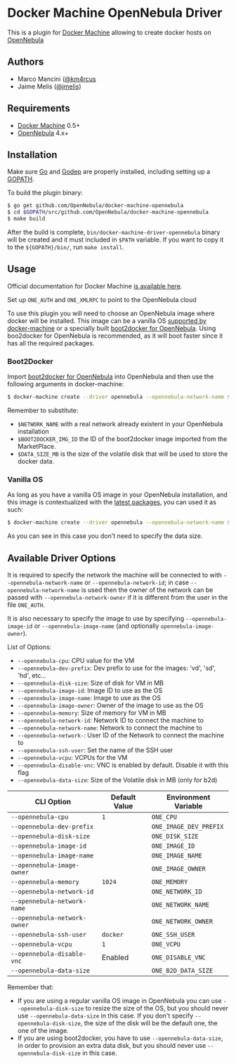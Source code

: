 # Docker Machine OpenNebula Driver

This is a plugin for [Docker Machine](https://docs.docker.com/machine/) allowing to create docker hosts on [OpenNebula](http://www.opennebula.org)

## Authors

* Marco Mancini ([@km4rcus](https://github.com/km4rcus)
* Jaime Melis ([@jmelis](https://github.com/jmelis))

## Requirements

* [Docker Machine](https://docs.docker.com/machine/) 0.5+
* [OpenNebula](http://www.opennebula.org) 4.x+

## Installation

Make sure [Go](http://www.golang.org) and [Godep](https://github.com/tools/godep) are properly installed, including setting up a [GOPATH](http://golang.org/doc/code.html#GOPATH).

To build the plugin binary:

```bash
$ go get github.com/OpenNebula/docker-machine-opennebula
$ cd $GOPATH/src/github.com/OpenNebula/docker-machine-opennebula
$ make build
```

After the build is complete, `bin/docker-machine-driver-opennebula` binary will be created and it must included in `$PATH` variable. If you want to copy it to the `${GOPATH}/bin/`, run `make install`.

## Usage

Official documentation for Docker Machine [is available here](https://docs.docker.com/machine/).

Set up `ONE_AUTH` and `ONE_XMLRPC` to point to the OpenNebula cloud

To use this plugin you will need to choose an OpenNebula image where docker will be installed. This image can be a vanilla OS [supported by docker-machine](https://github.com/docker/machine/blob/master/docs/drivers/os-base.md) or a specially built [boot2docker for OpenNebula](http://marketplace.opennebula.systems/appliance/56d073858fb81d0315000002). Using boo2docker for OpenNebula is recommended, as it will boot faster since it has all the required packages.


### Boot2Docker

Import [boot2docker for OpenNebula](http://marketplace.opennebula.systems/appliance/56d073858fb81d0315000002) into OpenNebula and then use the following arguments in docker-machine:

```bash
$ docker-machine create --driver opennebula --opennebula-network-name $NETWORK_NAME --opennebula-image-id $BOOT2DOCKER_IMG_ID --opennebula-data-size $DATA_SIZE_MB b2d
```

Remember to substitute:

* `$NETWORK_NAME` with a real network already existent in your OpenNebula installation
* `$BOOT2DOCKER_IMG_ID` the ID of the boot2docker image imported from the MarketPlace.
* `$DATA_SIZE_MB` is the size of the volatile disk that will be used to store the docker data.

### Vanilla OS

As long as you have a vanilla OS image in your OpenNebula installation, and this image is contextualized with the [latest packages](http://docs.opennebula.org/stable/user/virtual_machine_setup/bcont.html#preparing-the-virtual-machine-image), you can used it as such:

```bash
$ docker-machine create --driver opennebula --opennebula-network-name $NETWORK_NAME --opennebula-image-id $IMG_ID mydockerengine
```

As you can see in this case you don't need to specify the data size.


## Available Driver Options

It is required to specify the network the machine will be connected to with `--opennebula-network-name` or `--opennebula-network-id`; in case `--opennebula-network-name` is used then the owner of the network can be passed with `--opennebula-network-owner` if it is different from the user in the file `ONE_AUTH`.

It is also necessary to specify the image to use by specifying `--opennebula-image-id` or `--opennebula-image-name` (and optionally `opennebula-image-owner`).

List of Options:

* `--opennebula-cpu`: CPU value for the VM
* `--opennebula-dev-prefix`: Dev prefix to use for the images: 'vd', 'sd', 'hd', etc...
* `--opennebula-disk-size`: Size of disk for VM in MB
* `--opennebula-image-id`: Image ID to use as the OS
* `--opennebula-image-name`: Image to use as the OS
* `--opennebula-image-owner`: Owner of the image to use as the OS
* `--opennebula-memory`: Size of memory for VM in MB
* `--opennebula-network-id`: Network ID to connect the machine to
* `--opennebula-network-name`: Network to connect the machine to
* `--opennebula-network-`: User ID of the Network to connect the machine to
* `--opennebula-ssh-user`: Set the name of the SSH user
* `--opennebula-vcpu`: VCPUs for the VM
* `--opennebula-disable-vnc`: VNC is enabled by default. Disable it with this flag
* `--opennebula-data-size`: Size of the Volatile disk in MB (only for b2d)

|          CLI Option          | Default Value |  Environment Variable  |
|------------------------------|---------------|------------------------|
| `--opennebula-cpu`           | `1`           | `ONE_CPU`              |
| `--opennebula-dev-prefix`    |               | `ONE_IMAGE_DEV_PREFIX` |
| `--opennebula-disk-size`     |               | `ONE_DISK_SIZE`        |
| `--opennebula-image-id`      |               | `ONE_IMAGE_ID`         |
| `--opennebula-image-name`    |               | `ONE_IMAGE_NAME`       |
| `--opennebula-image-owner`   |               | `ONE_IMAGE_OWNER`      |
| `--opennebula-memory`        | `1024`        | `ONE_MEMORY`           |
| `--opennebula-network-id`    |               | `ONE_NETWORK_ID`       |
| `--opennebula-network-name`  |               | `ONE_NETWORK_NAME`     |
| `--opennebula-network-owner` |               | `ONE_NETWORK_OWNER`    |
| `--opennebula-ssh-user`      | `docker`      | `ONE_SSH_USER`         |
| `--opennebula-vcpu`          | `1`           | `ONE_VCPU`             |
| `--opennebula-disable-vnc`   | Enabled       | `ONE_DISABLE_VNC`      |
| `--opennebula-data-size`     |               | `ONE_B2D_DATA_SIZE`    |

Remember that:

* If you are using a regular vanilla OS image in OpenNebula you can use `--opennebula-disk-size` to resize the size of the OS, but you should never use `--opennebula-data-size` in this case. If you don't specify `--opennebula-disk-size`, the size of the disk will be the default one, the one of the image.
* If you are using boot2docker, you have to use `--opennebula-data-size`, in order to provision an extra data disk, but you should never use `--opennebula-disk-size` in this case.
